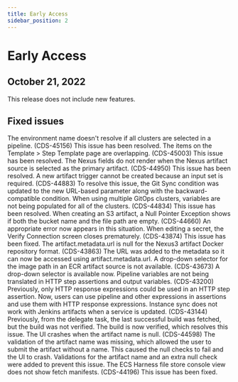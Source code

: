 ```yaml
---
title: Early Access
sidebar_position: 2
---
```


# Early Access

## October 21, 2022

This release does not include new features.

## Fixed issues

The environment name doesn't resolve if all clusters are selected in a pipeline. (CDS-45156)
This issue has been resolved.
The items on the Template > Step Template page are overlapping. (CDS-45003)
This issue has been resolved.
The Nexus fields do not render when the Nexus artifact source is selected as the primary artifact. (CDS-44950)
This issue has been resolved.
A new artifact trigger cannot be created because an input set is required. (CDS-44883)
To resolve this issue, the Git Sync condition was updated to the new URL-based parameter along with the backward-compatible condition.
When using multiple GitOps clusters, variables are not being populated for all of the clusters. (CDS-44834)
This issue has been resolved.
When creating an S3 artifact, a Null Pointer Exception shows if both the bucket name and the file path are empty. (CDS-44660)
An appropriate error now appears in this situation.
When editing a secret, the Verify Connection screen closes prematurely. (CDS-43874)
This issue has been fixed.
The artifact.metadata.url is null for the Nexus3 artifact Docker repository format. (CDS-43863)
The URL was added to the metadata so it can now be accessed using artifact.metadata.url.
A drop-down selector for the image path in an ECR artifact source is not available. (CDS-43673)
A drop-down selector is available now.
Pipeline variables are not being translated in HTTP step assertions and output variables. (CDS-43200)
Previously, only HTTP response expressions could be used in an HTTP step assertion. Now, users can use pipeline and other expressions in assertions and use them with HTTP response expressions.
Instance sync does not work with Jenkins artifacts when a service is updated. (CDS-43144)
Previously, from the delegate task, the last successful build was fetched, but the build was not verified. The build is now verified, which resolves this issue.
The UI crashes when the artifact name is null. (CDS-44598)
The validation of the artifact name was missing, which allowed the user to submit the artifact without a name. This caused the null checks to fail and the UI to crash.
Validations for the artifact name and an extra null check were added to prevent this issue.
The ECS Harness file store console view does not show fetch manifests. (CDS-44196)
This issue has been fixed.
